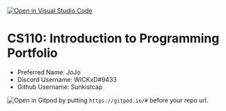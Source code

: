 [![Open in Visual Studio Code](https://classroom.github.com/assets/open-in-vscode-c66648af7eb3fe8bc4f294546bfd86ef473780cde1dea487d3c4ff354943c9ae.svg)](https://classroom.github.com/online_ide?assignment_repo_id=9927596&assignment_repo_type=AssignmentRepo)
# CS110: Introduction to Programming Portfolio

- Preferred Name: JoJo
- Discord Username: WICKxD#9433
- Github Username: Sunkistcap

![Open in Gitpod](https://gitpod.io/button/open-in-gitpod.svg) by putting `https://gitpod.io/#` before your repo url.
